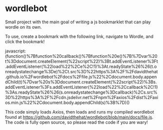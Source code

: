 # wordlebot
Small project with the main goal of writing a js bookmarklet that can play wordle on its own.

To use, create a bookmark with the following link, navigate to Wordle, and click the bookmark!

javascript:(function()%7Bfunction%20callback()%7Bfunction%20e()%7B%7Dvar%20t%3Ddocument.createElement(%22script%22)%3Bt.addEventListener%3Ft.addEventListener(%22load%22%2Ce%2C!1)%3At.readyState%26%26(t.onreadystatechange%3De)%2Ct.src%3D%22https%3A%2F%2Fdavidthehat.github.io%2Fwordlebot%2Fdocs%2Ffile.js%22%2Cdocument.body.appendChild(t)%7Dvar%20s%3Ddocument.createElement(%22script%22)%3Bs.addEventListener%3Fs.addEventListener(%22load%22%2Ccallback%2C!1)%3As.readyState%26%26(s.onreadystatechange%3Dcallback)%2Cs.src%3D%22https%3A%2F%2Fcdn.jsdelivr.net%2Fnpm%2Faxios%2Fdist%2Faxios.min.js%22%2Cdocument.body.appendChild(s)%3B%7D)()

This code simply loads Axios, then loads and runs my compiled wordlebot found at https://github.com/davidthehat/wordlebot/blob/main/docs/file.js. The code is fully open source, so please read the code if you are wary!
